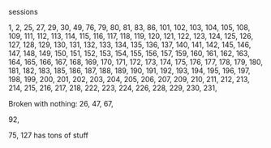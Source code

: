 sessions

1, 2, 25, 27, 29, 30, 49, 76, 79, 80, 81, 83, 86, 101, 102, 103, 104, 105, 108, 109, 111, 112, 113, 114, 115, 116, 117, 118, 119, 120, 
121, 122, 123, 124, 125, 126, 127, 128, 129, 130, 131, 132, 133, 134, 135, 136, 137, 140, 141, 142, 145, 146, 147, 148, 149, 150,
151, 152, 153, 154, 155, 156, 157, 159, 160, 161, 162, 163, 164, 165, 166, 167, 168, 169, 170, 171, 172, 173, 174, 175, 176, 177, 178, 179, 180, 
181, 182, 183, 185, 186, 187, 188, 189, 190, 191, 192, 193, 194, 195, 196, 197, 198, 199, 200, 
201, 202, 203, 204, 205, 206, 207, 209, 210, 211, 212, 213, 214, 215, 216, 217, 218, 222, 223, 224, 226, 228, 229, 230, 231,


Broken with nothing: 26, 47, 67, 

92, 

75, 127 has tons of stuff
